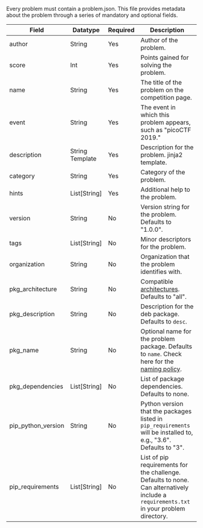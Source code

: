 Every problem must contain a problem.json. This file provides metadata about the problem through a series of mandatory and optional fields.

| Field | Datatype | Required | Description |
|-------|----------|----------|-------------|
| author | String | Yes | Author of the problem. |
| score | Int | Yes | Points gained for solving the problem. |
| name | String | Yes | The title of the problem on the competition page. |
| event | String | Yes | The event in which this problem appears, such as "picoCTF 2019." |
| description | String Template | Yes | Description for the problem. jinja2 template. |
| category | String | Yes | Category of the problem. |
| hints | List[String] | Yes | Additional help to the problem. |
| version | String | No | Version string for the problem. Defaults to "1.0.0". |
| tags | List[String] | No | Minor descriptors for the problem. |
| organization | String | No | Organization that the problem identifies with. |
| pkg\_architecture | String | No | Compatible [architectures](https://www.debian.org/doc/debian-policy/ch-controlfields.html#s-f-Architecture). Defaults to "all". |
| pkg\_description | String | No | Description for the deb package. Defaults to `desc`. |
| pkg\_name | String | No | Optional name for the problem package. Defaults to `name`. Check here for the [naming policy](https://www.debian.org/doc/debian-policy/ch-controlfields.html#s-f-Source). |
| pkg\_dependencies | List[String] | No | List of package dependencies. Defaults to none. |
| pip\_python_version| String | No | Python version that the packages listed in `pip_requirements` will be installed to, e.g., "3.6". Defaults to "3". |
| pip\_requirements | List[String] | No | List of pip requirements for the challenge. Defaults to none. Can alternatively include a `requirements.txt` in your problem directory. |